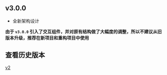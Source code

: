 ## v3.0.0

* 全新架构设计

**由于 `v3.0.0` 引入了交互组件，并对原有结构做了大幅度的调整，所以不建议从旧版本升级，推荐在新项目和重构项目中使用**

## 查看历史版本

[v2](https://github.com/doyoe/Yo/releases/)